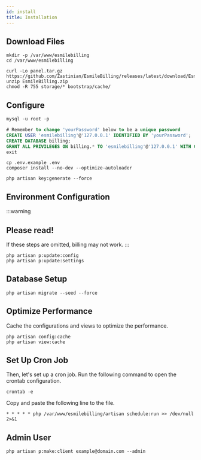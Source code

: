 ```yaml
---
id: install
title: Installation
---
```


## Download Files

```shell
mkdir -p /var/www/esmilebilling
cd /var/www/esmilebilling
```

```shell
curl -Lo panel.tar.gz https://github.com/Zastinian/EsmileBilling/releases/latest/download/EsmileBilling.zip
unzip EsmileBilling.zip
chmod -R 755 storage/* bootstrap/cache/
```

## Configure

```sql
mysql -u root -p

# Remember to change 'yourPassword' below to be a unique password
CREATE USER 'esmilebilling'@'127.0.0.1' IDENTIFIED BY 'yourPassword';
CREATE DATABASE billing;
GRANT ALL PRIVILEGES ON billing.* TO 'esmilebilling'@'127.0.0.1' WITH GRANT OPTION;
exit
```

```shell
cp .env.example .env
composer install --no-dev --optimize-autoloader

php artisan key:generate --force
```

## Environment Configuration

:::warning

## Please read!

If these steps are omitted, billing may not work.
:::

```shell
php artisan p:update:config
php artisan p:update:settings
```

## Database Setup

```shell
php artisan migrate --seed --force
```

## Optimize Performance

Cache the configurations and views to optimize the performance.

```shell
php artisan config:cache
php artisan view:cache
```

## Set Up Cron Job

Then, let's set up a cron job. Run the following command to open the crontab configuration.

```shell
crontab -e
```

Copy and paste the following line to the file.

```shell
* * * * * php /var/www/esmilebilling/artisan schedule:run >> /dev/null 2>&1
```

## Admin User

```shell
php artisan p:make:client example@domain.com --admin
```
